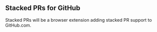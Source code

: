 ## Stacked PRs for GitHub

Stacked PRs will be a browser extension adding stacked PR support to GitHub.com.
